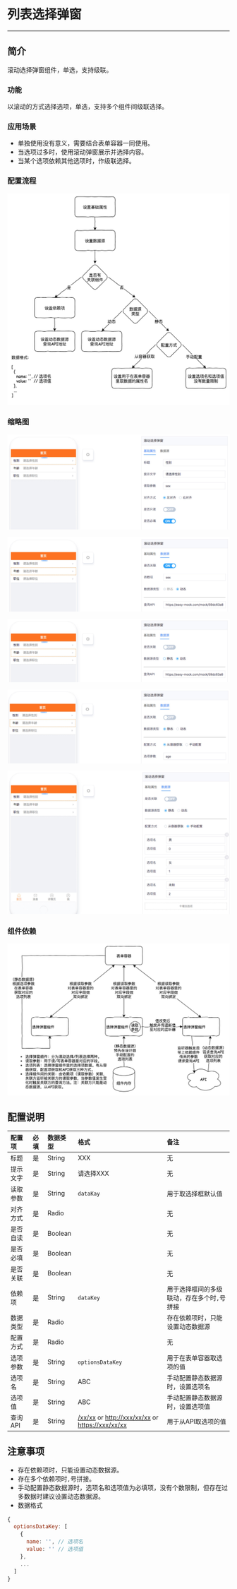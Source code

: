 # 列表选择弹窗 

----

## 简介
滚动选择弹窗组件，单选，支持级联。

### 功能
以滚动的方式选择选项，单选，支持多个组件间级联选择。

### 应用场景

* 单独使用没有意义，需要结合表单容器一同使用。
* 当选项过多时，使用滚动弹窗展示并选择内容。
* 当某个选项依赖其他选项时，作级联选择。

### 配置流程

![](images/poppicker-config-flow.png)

### 缩略图

![](images/poppicker-1.png)

![](images/poppicker-2.png)

![](images/poppicker-3.png)

![](images/poppicker-4.png)

![](images/poppicker-5.png)

### 组件依赖

![](images/poppickerAndOtherRelation.png)

## 配置说明

|配置项|必填|数据类型|格式|备注|
|:--|:--|:--|:--|:--|
|标题|是|String|XXX|无|
|提示文字|是|String|请选择XXX|无|
|读取参数|是|String|`dataKay`|用于取选择框默认值|
|对齐方式|是|Radio||无|
|是否自读|是|Boolean||无|
|是否必填|是|Boolean||无|
|是否关联|是|Boolean||无|
|依赖项|是|String|`dataKey`|用于选择框间的多级联动，存在多个时`,`号拼接|
|数据类型|是|Radio||存在依赖项时，只能设置动态数据源|
|配置方式|是|Radio||无|
|选项参数|是|String|`optionsDataKey `|用于在表单容器取选项的值|
|选项名|是|String|ABC|手动配置静态数据源时，设置选项名|
|选项值|是|String|ABC|手动配置静态数据源时，设置选项值|
|查询API|是|String|[/xx/xx]() or [http://xxx/xx/xx]() or [https://xxx/xx/xx]()|用于从API取选项的值|

## 注意事项

* 存在依赖项时，只能设置动态数据源。
* 存在多个依赖项时`,`号拼接。
* 手动配置静态数据源时，选项名和选项值为必填项，没有个数限制，但存在过多数据时建议设置动态数据源。
* 数据格式
 
```javascript
{
  optionsDataKey: [
    {
      name: '', // 选项名
      value: '' // 选项值
    },
    ...
  ]
}
```

